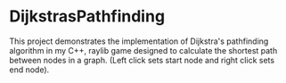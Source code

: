 # DijkstrasPathfinding
This project demonstrates the implementation of Dijkstra's pathfinding algorithm in my C++, raylib game designed to calculate the shortest path between nodes in a graph. (Left click sets start node and right click sets end node).
